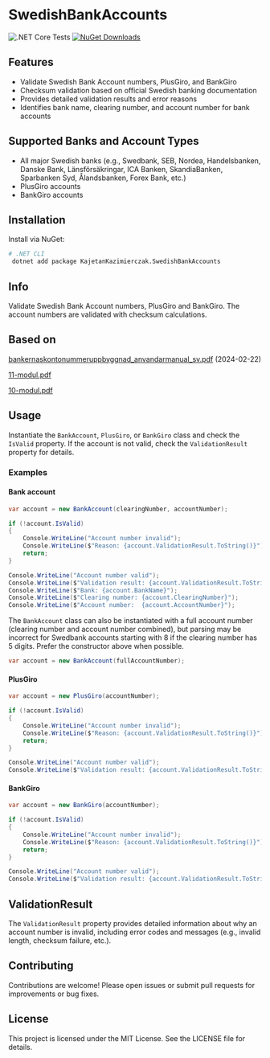# SwedishBankAccounts
![.NET Core Tests](https://github.com/kajetan-kazimierczak/SwedishBankAccounts/workflows/.NET%20Core%20Tests/badge.svg)
[![NuGet Downloads](https://img.shields.io/nuget/dt/KajetanKazimierczak.SwedishBankAccounts?label=NuGet%20Downloads)](https://www.nuget.org/packages/KajetanKazimierczak.SwedishBankAccounts/)

## Features
- Validate Swedish Bank Account numbers, PlusGiro, and BankGiro
- Checksum validation based on official Swedish banking documentation
- Provides detailed validation results and error reasons
- Identifies bank name, clearing number, and account number for bank accounts

## Supported Banks and Account Types
- All major Swedish banks (e.g., Swedbank, SEB, Nordea, Handelsbanken, Danske Bank, Länsförsäkringar, ICA Banken, SkandiaBanken, Sparbanken Syd, Ålandsbanken, Forex Bank, etc.)
- PlusGiro accounts
- BankGiro accounts

## Installation
Install via NuGet:

```bash
# .NET CLI
 dotnet add package KajetanKazimierczak.SwedishBankAccounts
```

## Info 

Validate Swedish Bank Account numbers, PlusGiro and BankGiro. The account numbers are validated with checksum calculations.

## Based on 
  [bankernaskontonummeruppbyggnad_anvandarmanual_sv.pdf](https://www.bankgirot.se/globalassets/dokument/anvandarmanualer/bankernaskontonummeruppbyggnad_anvandarmanual_sv.pdf) (2024-02-22)
  
  [11-modul.pdf](https://www.bankgirot.se/globalassets/dokument/anvandarmanualer/11-modul.pdf)
  
  [10-modul.pdf](https://www.bankgirot.se/globalassets/dokument/anvandarmanualer/10-modul.pdf)

## Usage
Instantiate the `BankAccount`, `PlusGiro`, or `BankGiro` class and check the `IsValid` property. If the account is not valid, check the `ValidationResult` property for details.

### Examples

#### Bank account

```csharp
var account = new BankAccount(clearingNumber, accountNumber);

if (!account.IsValid)
{
    Console.WriteLine("Account number invalid");
    Console.WriteLine($"Reason: {account.ValidationResult.ToString()}");
    return;
}

Console.WriteLine("Account number valid");
Console.WriteLine($"Validation result: {account.ValidationResult.ToString()}");
Console.WriteLine($"Bank: {account.BankName}");
Console.WriteLine($"Clearing number: {account.ClearingNumber}");
Console.WriteLine($"Account number:  {account.AccountNumber}");
```

The `BankAccount` class can also be instantiated with a full account number (clearing number and account number combined), but parsing may be incorrect for Swedbank accounts starting with 8 if the clearing number has 5 digits. Prefer the constructor above when possible.

```csharp
var account = new BankAccount(fullAccountNumber);
```

#### PlusGiro

```csharp
var account = new PlusGiro(accountNumber);

if (!account.IsValid)
{
    Console.WriteLine("Account number invalid");
    Console.WriteLine($"Reason: {account.ValidationResult.ToString()}");
    return;
}

Console.WriteLine("Account number valid");
Console.WriteLine($"Validation result: {account.ValidationResult.ToString()}");
```

#### BankGiro

```csharp
var account = new BankGiro(accountNumber);

if (!account.IsValid)
{
    Console.WriteLine("Account number invalid");
    Console.WriteLine($"Reason: {account.ValidationResult.ToString()}");
    return;
}

Console.WriteLine("Account number valid");
Console.WriteLine($"Validation result: {account.ValidationResult.ToString()}");
```

## ValidationResult
The `ValidationResult` property provides detailed information about why an account number is invalid, including error codes and messages (e.g., invalid length, checksum failure, etc.).

## Contributing
Contributions are welcome! Please open issues or submit pull requests for improvements or bug fixes.

## License
This project is licensed under the MIT License. See the LICENSE file for details.
